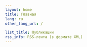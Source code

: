 ```yaml
---
layout: home
title: Главная
lang: ru
other_lang_url: /

list_title: Публикации
rss_info: RSS-лента (в формате XML)
---
```

